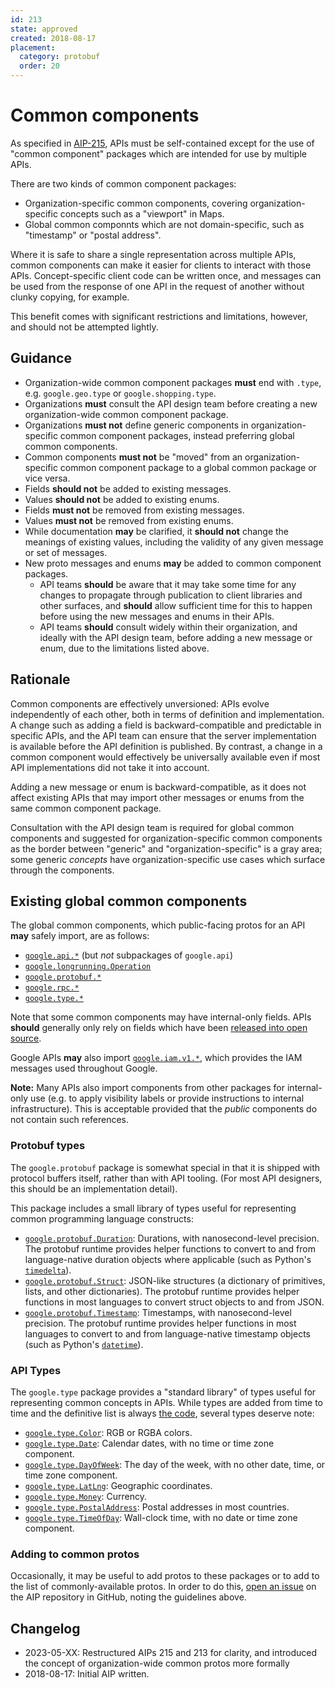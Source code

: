 ```yaml
---
id: 213
state: approved
created: 2018-08-17
placement:
  category: protobuf
  order: 20
---
```


# Common components

As specified in [AIP-215][], APIs must be self-contained except for the use
of "common component" packages which are intended for use by multiple APIs.

There are two kinds of common component packages:

- Organization-specific common components, covering organization-specific
  concepts such as a "viewport" in Maps.
- Global common componnts which are not domain-specific, such as "timestamp" or
  "postal address".

Where it is safe to share a single representation across multiple APIs,
common components can make it easier for clients to interact with those APIs.
Concept-specific client code can be written once, and messages can be used from
the response of one API in the request of another without clunky copying, for
example.

This benefit comes with significant restrictions and limitations, however,
and should not be attempted lightly.

## Guidance

- Organization-wide common component packages **must** end with `.type`, e.g.
  `google.geo.type` or `google.shopping.type`.
- Organizations **must** consult the API design team before creating a new
  organization-wide common component package.
- Organizations **must not** define generic components in organization-specific
  common component packages, instead preferring global common components.
- Common components **must not** be "moved" from an organization-specific common
  component package to a global common package or vice versa.
- Fields **should not** be added to existing messages.
- Values **should not** be added to existing enums.
- Fields **must not** be removed from existing messages.
- Values **must not** be removed from existing enums.
- While documentation **may** be clarified, it **should not** change the
  meanings of existing values, including the validity of any given message
  or set of messages.
- New proto messages and enums **may** be added to common component packages.
  - API teams **should** be aware that it may take some time for any changes
    to propagate through publication to client libraries and other surfaces,
    and **should** allow sufficient time for this to happen before using the new
    messages and enums in their APIs.
  - API teams **should** consult widely within their organization, and ideally
    with the API design team, before adding a new message or enum, due to the
    limitations listed above.

## Rationale

Common components are effectively unversioned: APIs evolve independently of
each other, both in terms of definition and implementation. A change such as
adding a field is backward-compatible and predictable in specific APIs, and the
API team can ensure that the server implementation is available before the API
definition is published. By contrast, a change in a common component would
effectively be universally available even if most API implementations did not
take it into account.

Adding a new message or enum is backward-compatible, as it does not affect
existing APIs that may import other messages or enums from the same common
component package.

Consultation with the API design team is required for global common components
and suggested for organization-specific common components as the border between
"generic" and "organization-specific" is a gray area; some generic *concepts*
have organization-specific use cases which surface through the components.

## Existing global common components

The global common components, which public-facing protos for an API **may** safely
import, are as follows:

- [`google.api.*`](https://github.com/googleapis/googleapis/blob/master/google/api) (but *not* subpackages of `google.api`)
- [`google.longrunning.Operation`](https://github.com/googleapis/googleapis/blob/master/google/longrunning/operations.proto)
- [`google.protobuf.*`](https://github.com/protocolbuffers/protobuf/tree/master/src/google/protobuf)
- [`google.rpc.*`](https://github.com/googleapis/googleapis/blob/master/google/rpc/)
- [`google.type.*`][type]

Note that some common components may have internal-only fields. APIs **should**
generally only rely on fields which have been
[released into open source](https://github.com/googleapis/googleapis).

Google APIs **may** also import [`google.iam.v1.*`][iam], which provides the
IAM messages used throughout Google.

<!-- prettier-ignore -->
[iam]: https://github.com/googleapis/googleapis/tree/master/google/iam/v1

**Note:** Many APIs also import components from other packages for internal-only
use (e.g. to apply visibility labels or provide instructions to internal
infrastructure). This is acceptable provided that the _public_ components do not
contain such references.

### Protobuf types

The `google.protobuf` package is somewhat special in that it is shipped with
protocol buffers itself, rather than with API tooling. (For most API designers,
this should be an implementation detail).

This package includes a small library of types useful for representing common
programming language constructs:

- [`google.protobuf.Duration`][duration]: Durations, with nanosecond-level
  precision. The protobuf runtime provides helper functions to convert to and
  from language-native duration objects where applicable (such as Python's
  [`timedelta`][timedelta]).
- [`google.protobuf.Struct`][struct]: JSON-like structures (a dictionary of
  primitives, lists, and other dictionaries). The protobuf runtime provides
  helper functions in most languages to convert struct objects to and from
  JSON.
- [`google.protobuf.Timestamp`][timestamp]: Timestamps, with nanosecond-level
  precision. The protobuf runtime provides helper functions in most languages
  to convert to and from language-native timestamp objects (such as Python's
  [`datetime`][datetime]).

<!-- prettier-ignore-start -->
[datetime]: https://docs.python.org/3/library/datetime.html#datetime.datetime
[duration]: https://github.com/protocolbuffers/protobuf/blob/master/src/google/protobuf/duration.proto
[struct]: https://github.com/protocolbuffers/protobuf/blob/master/src/google/protobuf/struct.proto
[timedelta]: https://docs.python.org/3/library/datetime.html#datetime.timedelta
[timestamp]: https://github.com/protocolbuffers/protobuf/blob/master/src/google/protobuf/timestamp.proto
<!-- prettier-ignore-end -->

### API Types

The `google.type` package provides a "standard library" of types useful for
representing common concepts in APIs. While types are added from time to time
and the definitive list is always [the code][type], several types deserve note:

- [`google.type.Color`][color]: RGB or RGBA colors.
- [`google.type.Date`][date]: Calendar dates, with no time or time zone
  component.
- [`google.type.DayOfWeek`][day_of_week]: The day of the week, with no other
  date, time, or time zone component.
- [`google.type.LatLng`][lat_lng]: Geographic coordinates.
- [`google.type.Money`][money]: Currency.
- [`google.type.PostalAddress`][postal_address]: Postal addresses in most
  countries.
- [`google.type.TimeOfDay`][time_of_day]: Wall-clock time, with no date or time
  zone component.

<!-- prettier-ignore-start -->
[type]: https://github.com/googleapis/googleapis/tree/master/google/type
[color]: https://github.com/googleapis/googleapis/blob/master/google/type/color.proto
[date]: https://github.com/googleapis/googleapis/blob/master/google/type/date.proto
[day_of_week]: https://github.com/googleapis/googleapis/blob/master/google/type/dayofweek.proto
[lat_lng]: https://github.com/googleapis/googleapis/blob/master/google/type/latlng.proto
[money]: https://github.com/googleapis/googleapis/blob/master/google/type/money.proto
[postal_address]: https://github.com/googleapis/googleapis/blob/master/google/type/postal_address.proto
[time_of_day]: https://github.com/googleapis/googleapis/blob/master/google/type/timeofday.proto
<!-- prettier-ignore-end -->

### Adding to common protos

Occasionally, it may be useful to add protos to these packages or to add to the
list of commonly-available protos. In order to do this, [open an issue][] on
the AIP repository in GitHub, noting the guidelines above.

## Changelog

- 2023-05-XX: Restructured AIPs 215 and 213 for clarity, and introduced the
  concept of organization-wide common protos more formally
- 2018-08-17: Initial AIP written.

[open an issue]: https://github.com/googleapis/aip/issues
[aip-215]: ./0215.md